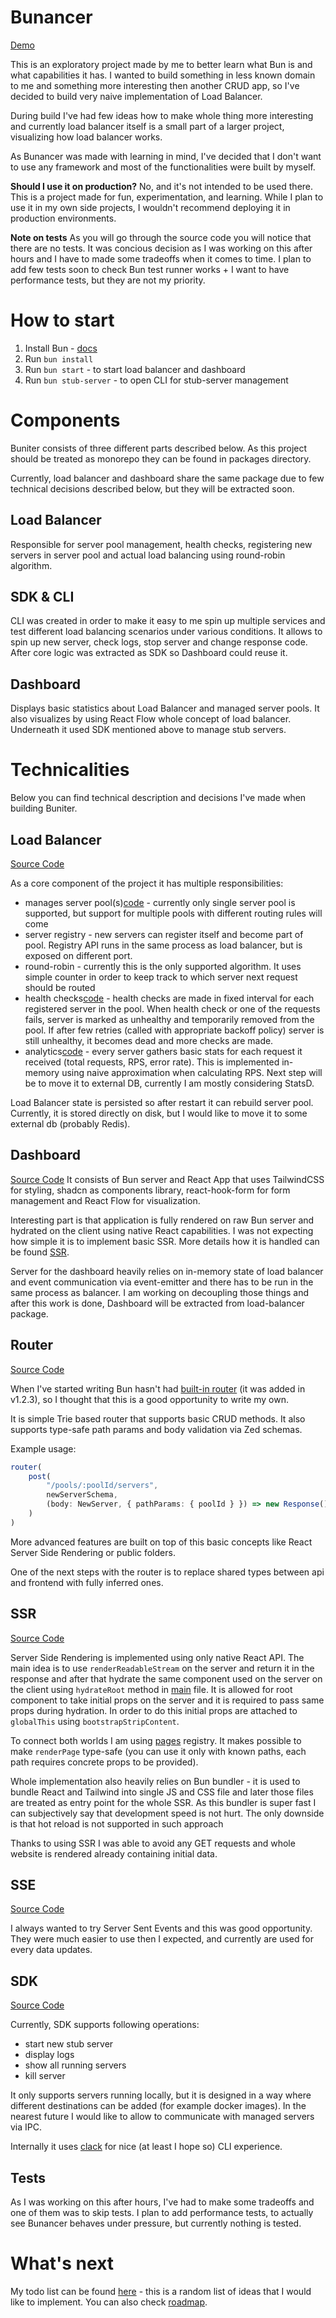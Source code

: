 # Bunancer

[Demo](https://bunancer.fly.dev/)

This is an exploratory project made by me to better learn what Bun is and what capabilities it has. I wanted to build
something
in less known domain to me and something more interesting then another CRUD app, so I've decided to build very naive
implementation of Load Balancer.

During build I've had few ideas how to make whole thing more interesting and currently load balancer itself is a small
part of a larger project,
visualizing how load balancer works.

As Bunancer was made with learning in mind, I've decided that I don't want to use any framework and most of the
functionalities were built by myself.

**Should I use it on production?**
No, and it's not intended to be used there. This is a project made for fun, experimentation, and learning. While I plan
to use it in my own side projects, I wouldn't recommend deploying it in production environments.

**Note on tests**
As you will go through the source code you will notice that there are no tests. It was concious decision as I was
working on this after hours and I have to made some tradeoffs when it comes to time. I plan to add few tests soon to
check Bun test runner works + I want to have performance tests, but they are not my priority.

# How to start

1. Install Bun - [docs](https://bun.sh/docs/installation)
2. Run `bun install`
3. Run `bun start` - to start load balancer and dashboard
4. Run `bun stub-server` - to open CLI for stub-server management

# Components

Buniter consists of three different parts described below. As this project should be treated as monorepo they can be
found in packages directory.

Currently, load balancer and dashboard share the same package due to few technical decisions described below, but they
will be extracted soon.

## Load Balancer

Responsible for server pool management, health checks, registering new servers in server pool and actual load balancing
using round-robin algorithm.

## SDK & CLI

CLI was created in order to make it easy to me spin up multiple services and test different load balancing scenarios
under various conditions.
It allows to spin up new server, check logs, stop server and change response code. After core logic was extracted as SDK
so Dashboard could reuse it.

## Dashboard

Displays basic statistics about Load Balancer and managed server pools. It also visualizes by using React Flow whole
concept of load balancer.
Underneath it used SDK mentioned above to manage stub servers.

# Technicalities

Below you can find technical description and decisions I've made when building Buniter.

## Load Balancer

[Source Code](packages/load-balancer/src/load-balancer.ts)

As a core component of the project it has multiple responsibilities:

* manages server pool(s)[code](packages/load-balancer/src/pool/server-pool.ts) - currently only single server pool is
  supported, but support for multiple pools with different routing rules will come
* server registry - new servers can register itself and become part of pool. Registry API runs in the same process as
  load balancer, but is exposed on different port.
* round-robin - currently this is the only supported algorithm. It uses simple counter in order to keep track to which
  server next request should be routed
* health checks[code](packages/load-balancer/src/pool/health-check.ts) - health checks are made in fixed interval for
  each registered server in the pool. When health check or one of the requests fails, server is marked as unhealthy and
  temporarily removed from the pool. If after few retries (called with appropriate backoff policy) server is still
  unhealthy, it becomes dead and more checks are made.
* analytics[code](packages/load-balancer/src/pool/server-stats.ts) - every server gathers basic stats for each request
  it received (total requests, RPS, error rate). This is implemented in-memory using naive approximation when
  calculating RPS. Next step will be to move it to external DB, currently I am mostly considering StatsD.

Load Balancer state is persisted so after restart it can rebuild server pool. Currently, it is stored directly on disk,
but I would like to move it to some external db (probably Redis).

## Dashboard

[Source Code](packages/load-balancer/ui/main.tsx)
It consists of Bun server and React App that uses TailwindCSS for styling, shadcn as components library, react-hook-form
for form management and React Flow for visualization.

Interesting part is that application is fully rendered on raw Bun server and hydrated on the client using native React
capabilities. I was not expecting how simple it is to implement basic SSR. More details how it is handled can be
found [SSR](#ssr).

Server for the dashboard heavily relies on in-memory state of load balancer and event communication via event-emitter
and there has to be run in the same process as balancer. I am working on decoupling those things and after this work is
done, Dashboard will be extracted from load-balancer package.

## Router

[Source Code](packages/load-balancer/src/routing/router.ts)

When I've started writing Bun hasn't had [built-in router](https://bun.sh/docs/bundler/fullstack) (it was added in
v1.2.3), so I thought that this is a good opportunity to write my own.

It is simple Trie based router that supports basic CRUD methods. It also supports type-safe path params and body
validation via Zed schemas.

Example usage:

```typescript
router(
	post(
		"/pools/:poolId/servers",
		newServerSchema,
		(body: NewServer, { pathParams: { poolId } }) => new Response()
	)
)
```

More advanced features are built on top of this basic concepts like React Server Side Rendering or public folders.

One of the next steps with the router is to replace shared types between api and frontend with fully inferred ones.

## SSR

[Source Code](packages/load-balancer/src/routing/render-page.tsx)

Server Side Rendering is implemented using only native React API. The main idea is to use `renderReadableStream` on the
server and return it in the response and after that hydrate the same component used on the server on the client using
`hydrateRoot` method in [main](packages/load-balancer/ui/main.tsx) file.
It is allowed for root component to take initial props on the server and it is required to pass same props during
hydration. In order to do this initial props are attached to `globalThis` using `bootstrapStripContent`.

To connect both worlds I am using [pages](packages/load-balancer/ui/pages.ts) registry. It makes possible to make
`renderPage` type-safe (you can use it only with known paths, each path requires concrete props to be provided).

Whole implementation also heavily relies on Bun bundler - it is used to bundle React and Tailwind into single JS and CSS
file and later those files are treated as entry point for the whole SSR. As this bundler is super fast I can
subjectively say that development speed is not hurt. The only downside is that hot reload is not supported in such
approach

Thanks to using SSR I was able to avoid any GET requests and whole website is rendered already containing initial data.

## SSE

[Source Code](packages/load-balancer/src/middlewares/sse.ts)

I always wanted to try Server Sent Events and this was good opportunity. They were much easier to use then I expected,
and currently are used for every data updates.

## SDK

[Source Code](packages/stub-server/sdk.ts)

Currently, SDK supports following operations:

* start new stub server
* display logs
* show all running servers
* kill server

It only supports servers running locally, but it is designed in a way where different destinations can be added (for
example docker images).
In the nearest future I would like to allow to communicate with managed servers via IPC.

Internally it uses [clack](https://github.com/bombshell-dev/clack) for nice (at least I hope so) CLI experience.

## Tests

As I was working on this after hours, I've had to make some tradeoffs and one of them was to skip tests. I plan to add
performance tests, to actually see Bunancer behaves under pressure, but currently nothing is tested.

# What's next

My todo list can be found [here](./.todo) - this is a random list of ideas that I would like to implement. You can also
check [roadmap](https://bunancer.fly.dev/roadmap). 
